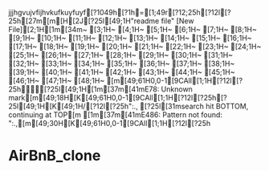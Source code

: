 jjjhgvujvfijhvkufkuyfuyf[?1049h[?1h=[1;49r[?12;25h[?12l[?25h[27m[m[H[2J[?25l[49;1H"readme file" [New File][2;1H[1m[34m~                                                                             [3;1H~                                                                             [4;1H~                                                                             [5;1H~                                                                             [6;1H~                                                                             [7;1H~                                                                             [8;1H~                                                                             [9;1H~                                                                             [10;1H~                                                                             [11;1H~                                                                             [12;1H~                                                                             [13;1H~                                                                             [14;1H~                                                                             [15;1H~                                                                             [16;1H~                                                                             [17;1H~                                                                             [18;1H~                                                                             [19;1H~                                                                             [20;1H~                                                                             [21;1H~                                                                             [22;1H~                                                                             [23;1H~                                                                             [24;1H~                                                                             [25;1H~                                                                             [26;1H~                                                                             [27;1H~                                                                             [28;1H~                                                                             [29;1H~                                                                             [30;1H~                                                                             [31;1H~                                                                             [32;1H~                                                                             [33;1H~                                                                             [34;1H~                                                                             [35;1H~                                                                             [36;1H~                                                                             [37;1H~                                                                             [38;1H~                                                                             [39;1H~                                                                             [40;1H~                                                                             [41;1H~                                                                             [42;1H~                                                                             [43;1H~                                                                             [44;1H~                                                                             [45;1H~                                                                             [46;1H~                                                                             [47;1H~                                                                             [48;1H~                                                                             [m[49;61H0,0-1[9CAll[1;1H[?12l[?25h[?25l[49;1H[1m[37m[41mE78: Unknown mark[m[49;18H[K[49;61H0,0-1[9CAll[1;1H[?12l[?25h[?25l[49;1H[K[49;1H/[?12l[?25h":.,[?25l[31msearch hit BOTTOM, continuing at TOP[m[1m[37m[41mE486: Pattern not found: ":.,[m[49;30H[K[49;61H0,0-1[9CAll[1;1H[?12l[?25h
# AirBnB_clone
